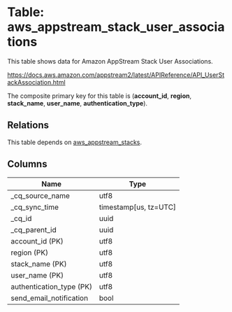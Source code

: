 # Table: aws_appstream_stack_user_associations

This table shows data for Amazon AppStream Stack User Associations.

https://docs.aws.amazon.com/appstream2/latest/APIReference/API_UserStackAssociation.html

The composite primary key for this table is (**account_id**, **region**, **stack_name**, **user_name**, **authentication_type**).

## Relations

This table depends on [aws_appstream_stacks](aws_appstream_stacks).

## Columns

| Name          | Type          |
| ------------- | ------------- |
|_cq_source_name|utf8|
|_cq_sync_time|timestamp[us, tz=UTC]|
|_cq_id|uuid|
|_cq_parent_id|uuid|
|account_id (PK)|utf8|
|region (PK)|utf8|
|stack_name (PK)|utf8|
|user_name (PK)|utf8|
|authentication_type (PK)|utf8|
|send_email_notification|bool|